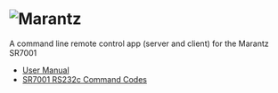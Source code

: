 ![Marantz](http://us.marantz.com/assets/images/products/S_no-image.png)
===============================================================================

A command line remote control app (server and client) for the Marantz SR7001

* [User Manual](http://us.marantz.com/DocumentMaster/US/DFU_SR7001_SR8001_final_eng.pdf)
* [SR7001 RS232c Command Codes](http://us.marantz.com/DocumentMaster/US/SR7001_RS232_Control_Spec_MAI_V100.pdf)
